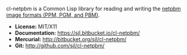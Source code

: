 cl-netpbm is a Common Lisp library for reading and writing the [netpbm image
formats (PPM, PGM, and PBM)](https://en.wikipedia.org/wiki/Netpbm_format).

* **License:** MIT/X11
* **Documentation:** <https://sjl.bitbucket.io/cl-netpbm/>
* **Mercurial:** <http://bitbucket.org/sjl/cl-netpbm/>
* **Git:** <http://github.com/sjl/cl-netpbm/>
